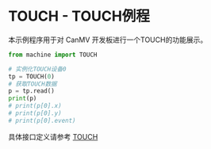 # TOUCH - TOUCH例程

本示例程序用于对 CanMV 开发板进行一个TOUCH的功能展示。

```python
from machine import TOUCH

# 实例化TOUCH设备0
tp = TOUCH(0)
# 获取TOUCH数据
p = tp.read()
print(p)
# print(p[0].x)
# print(p[0].y)
# print(p[0].event)
```

具体接口定义请参考 [TOUCH](../../../api/machine/K230_CanMV_TOUCH模块API手册.md)
